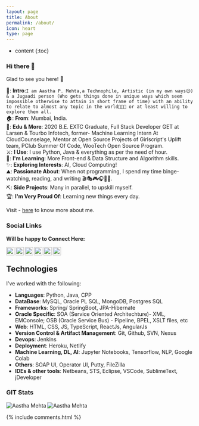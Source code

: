 ```yaml
---
layout: page
title: About
permalink: /about/
icon: heart
type: page
---
```


* content
{:toc}

### Hi there 👋

<!--
**AasthaGithub/AasthaGithub** is a ✨ _special_ ✨ repository because its `README.md` (this file) appears on your GitHub profile.

Here are some ideas to get you started:

- 🔭 I’m currently working on ...
- 🌱 I’m currently learning ...
- 👯 I’m looking to collaborate on ...
- 🤔 I’m looking for help with ...
- 💬 Ask me about ...
- 📫 How to reach me: ...
- 😄 Pronouns: ...
- ⚡ Fun fact: ...
![Name](https://github.com/Name.gif)
-->

Glad to see you here! 🤩  

📑: **Intro**:`I am Aastha P. Mehta,a Technophile, Artistic (in my own ways😉) & a Jugaadi person (Who gets things done in unique ways which seem impossible otherwise to attain in short frame of time) with an ability to relate to almost any topic in the world🏁🌞✨ or at least willing to explore them all.`<br>
🏠: **From**: Mumbai, India.  <br>
👩: **Edu & More**: 2020 B.E. EXTC Graduate, Full Stack Developer GET at Larsen & Tourbo Infotech, former- Machine Learning Intern At CloudCounselage, Mentor at Open Source Projects of Girlscript's Uplift team, PClub Summer Of Code, WooTech Open Source Program.<br>
⚔️: **I Use**: I use Python, Java & everything as per the need of hour.<br>
📖: **I'm Learning**: More Front-end & Data Structure and Algorithm skills.<br>
✨: **Exploring Interests**: AI, Cloud Computing! <br>
⛰️: **Passionate About**: When not programming, I spend my time binge-watching, reading, and writing 🎬🎭🎮🎧🎨🎲.<br>
⛏️: **Side Projects**: Many in parallel, to upskill myself.<br>
🏆: **I'm Very Proud Of**: Learning new things every day.<br>

Visit - [here](https://medium.com/@aasthamehta2704/first-blogger-blog-faqs-about-me-d4b54ca9268b) to know more about me.<br>


### Social Links
**Will be happy to Connect Here:**

<a href="https://linkedin.com/in/AasthaMehtaTech">
  <img align="left" alt="Aastha's Linkdein" width="22px" src="https://cdn.jsdelivr.net/npm/simple-icons@v3/icons/linkedin.svg" />
</a> 
<a href="https://github.com/AasthaGithub">
  <img align="left" alt="Aastha's Github" width="22px" src="https://cdn.jsdelivr.net/npm/simple-icons@v3/icons/github.svg" />
</a>
<a href="https://medium.com/@aasthamehta2704/">
<img align="left" alt="Aastha's Medium" width="22px" src="https://cdn.jsdelivr.net/npm/simple-icons@v3/icons/medium.svg" />
</a>
<a href="https://t.me/AasthaMe">
  <img align="left" alt="Aastha's Telegram" width="22px" src="https://cdn.jsdelivr.net/npm/simple-icons@v3/icons/telegram.svg" />
</a>
<a href="https://www.instagram.com/aastha_mehta_/">
  <img align="left" alt="Aastha's Instagram" width="22px" src="https://cdn.jsdelivr.net/npm/simple-icons@v3/icons/instagram.svg" />
</a>
<a href="https://www.quora.com/profile/Aastha-Mehta-11">
  <img align="left" alt="Aastha's Facebook" width="22px" src="https://cdn.jsdelivr.net/npm/simple-icons@v3/icons/quora.svg" />
</a><br>


## Technologies
I've worked with the following: <br>
- **Languages**: Python, Java, CPP
- **DataBase**: MySQL, Oracle PL SQL, MongoDB, Postgres SQL
- **Frameworks**: Spring/ SpringBoot, JPA-Hibernate 
- **Oracle Specific**: SOA (Service Oriented Architechture)- XML, EMConsole; OSB (Oracle Service Bus) - Pipeline, BPEL, XSLT files, etc
- **Web**: HTML, CSS, JS, TypeScript, ReactJs, AngularJs
- **Version Control & Artifact Management**: Git, Github, SVN, Nexus
- **Devops**: Jenkins
- **Deployment**: Heroku, Netlify
- **Machine Learning, DL, AI**: Jupyter Notebooks, Tensorflow, NLP, Google Colab
- **Others**: SOAP UI, Operator UI, Putty, FileZilla
- **IDEs & other tools**: Netbeans, STS, Eclipse, VSCode, SublimeText, jDeveloper



### GIT Stats
<img align="left" src="https://github-readme-stats.vercel.app/api/top-langs/?username=AasthaGithub&layout=compact&hide=html&theme=radical" alt="Aastha Mehta" />
<img align="left" src="https://github-readme-stats.vercel.app/api?username=AasthaGithub&show_icons=true&theme=radical" alt="Aastha Mehta" /><br>


<!--
## Links

* GitHub：[AasthaGithub](https://github.com/AasthaGithub)
* Email：aasthamehta2704@gmail.com
* LinkedIn: [AasthaMehtaTech]()
* Portfolio: [Portfolio Link](https://github.com/AasthaGithub)
* Quora: [Aastha-Mehta-11](https://www.quora.com/profile/Aastha-Mehta-11)
* Instagram: []()
* Medium: []() 
* FB: [Facebook](https://www.facebook.com/aasthamehta)


## Comments

## Github Page
<div id="github-badge"></div>
<script type="text/javascript" charset="utf-8">
  GITHUB_USERNAME="AasthaGithub";
</script>
<script src="http://drnic.github.com/github-badges/dist/github-badge-launcher.js" type="text/javascript"></script>
-->

{% include comments.html %}
